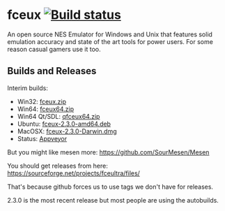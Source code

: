 # fceux [![Build status](https://ci.appveyor.com/api/projects/status/github/TASVideos/fceux?branch=master&svg=true)](https://ci.appveyor.com/project/zeromus/fceux)

An open source NES Emulator for Windows and Unix that features solid emulation accuracy and state of the art tools for power users. For some reason casual gamers use it too.

## Builds and Releases

Interim builds:
* Win32: [fceux.zip](https://ci.appveyor.com/api/projects/zeromus/fceux/artifacts/fceux.zip?branch=master&job=Windows%2032)
* Win64: [fceux64.zip](https://ci.appveyor.com/api/projects/zeromus/fceux/artifacts/fceux64.zip?branch=master&job=Windows%2064)
* Win64 Qt/SDL: [qfceux64.zip](https://ci.appveyor.com/api/projects/zeromus/fceux/artifacts/qfceux64.zip?branch=master&job=Win64%20Qt)
* Ubuntu: [fceux-2.3.0-amd64.deb](https://ci.appveyor.com/api/projects/zeromus/fceux/artifacts/fceux-2.3.0-amd64.deb?branch=master&job=Ubuntu)
* MacOSX: [fceux-2.3.0-Darwin.dmg](https://ci.appveyor.com/api/projects/zeromus/fceux/artifacts/fceux-2.3.0-Darwin.dmg?branch=master&job=MacOS)
* Status: [Appveyor](https://ci.appveyor.com/project/zeromus/fceux/)

But you might like mesen more: https://github.com/SourMesen/Mesen 

You should get releases from here: https://sourceforge.net/projects/fceultra/files/

That's because github forces us to use tags we don't have for releases.

2.3.0 is the most recent release but most people are using the autobuilds.
